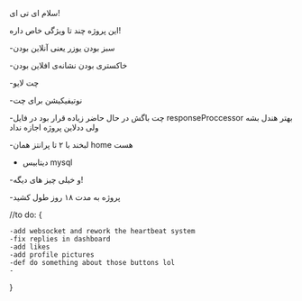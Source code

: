 سلام ای تی ای!

این پروژه چند تا ویژگی خاص داره!

-سبز بودن یوزر یعنی آنلاین بودن

-خاکستری بودن نشانه‌ی افلاین بودن

-چت لایو 

-نوتیفیکیشن برای چت

-چت باگش در حال حاضر زیاده قرار بود در فایل responseProccessor بهتر هندل بشه ولی ددلاین پروژه اجازه نداد

-لبخند با ۲ تا پرانتز همان home هست 

- دیتابیس mysql

-و خیلی چیز های دیگه!

-پروژه به مدت ۱۸ روز طول کشید

//to do:
{

    -add websocket and rework the heartbeat system
    -fix replies in dashboard
    -add likes
    -add profile pictures
    -def do something about those buttons lol
    -



}
